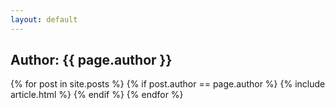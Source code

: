 ```yaml
---
layout: default
---
```


<h2 class="type-title"><span class='type'>Author:</span> {{ page.author }}</h2>

<div class="posts">
    {% for post in site.posts %}
      {% if post.author == page.author %}
        {% include article.html %}
      {% endif %}
    {% endfor %}
</div>
